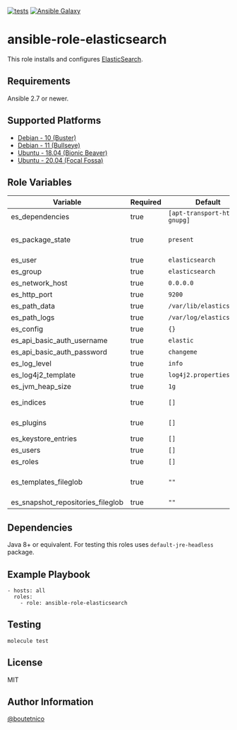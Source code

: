 [![tests](https://github.com/boutetnico/ansible-role-elasticsearch/workflows/Test%20ansible%20role/badge.svg)](https://github.com/boutetnico/ansible-role-elasticsearch/actions?query=workflow%3A%22Test+ansible+role%22)
[![Ansible Galaxy](https://img.shields.io/badge/galaxy-boutetnico.elasticsearch-blue.svg)](https://galaxy.ansible.com/boutetnico/elasticsearch)

ansible-role-elasticsearch
==========================

This role installs and configures [ElasticSearch](https://www.elastic.co/guide/en/elasticsearch/reference/current/index.html).

Requirements
------------

Ansible 2.7 or newer.

Supported Platforms
-------------------

- [Debian - 10 (Buster)](https://wiki.debian.org/DebianBuster)
- [Debian - 11 (Bullseye)](https://wiki.debian.org/DebianBullseye)
- [Ubuntu - 18.04 (Bionic Beaver)](http://releases.ubuntu.com/18.04/)
- [Ubuntu - 20.04 (Focal Fossa)](http://releases.ubuntu.com/20.04/)

Role Variables
--------------

| Variable                          | Required | Default                         | Choices   | Comments                               |
|-----------------------------------|----------|---------------------------------|-----------|----------------------------------------|
| es_dependencies                   | true     | `[apt-transport-https, gnupg]`  | list      |                                        |
| es_package_state                  | true     | `present`                       | string    | Use `latest` to upgrade ElasticSearch. |
| es_user                           | true     | `elasticsearch`                 | string    |                                        |
| es_group                          | true     | `elasticsearch`                 | string    |                                        |
| es_network_host                   | true     | `0.0.0.0`                       | string    |                                        |
| es_http_port                      | true     | `9200`                          | int       |                                        |
| es_path_data                      | true     | `/var/lib/elasticsearch`        | string    |                                        |
| es_path_logs                      | true     | `/var/log/elasticsearch`        | string    |                                        |
| es_config                         | true     | `{}`                            | dict      |                                        |
| es_api_basic_auth_username        | true     | `elastic`                       | string    |                                        |
| es_api_basic_auth_password        | true     | `changeme`                      | string    |                                        |
| es_log_level                      | true     | `info`                          | string    |                                        |
| es_log4j2_template                | true     | `log4j2.properties.j2`          | string    |                                        |
| es_jvm_heap_size                  | true     | `1g`                            | string    |                                        |
| es_indices                        | true     | `[]`                            | list      | Indices to create.                     |
| es_plugins                        | true     | `[]`                            | list      | Plugins to install.                    |
| es_keystore_entries               | true     | `[]`                            | list      |                                        |
| es_users                          | true     | `[]`                            | list      |                                        |
| es_roles                          | true     | `[]`                            | list      |                                        |
| es_templates_fileglob             | true     | `""`                            | string    | Path to index templates to install.    |
| es_snapshot_repositories_fileglob | true     | `""`                            | string    |                                        |

Dependencies
------------

Java 8+ or equivalent. For testing this roles uses `default-jre-headless` package.

Example Playbook
----------------

    - hosts: all
      roles:
        - role: ansible-role-elasticsearch

Testing
-------

    molecule test

License
-------

MIT

Author Information
------------------

[@boutetnico](https://github.com/boutetnico)
